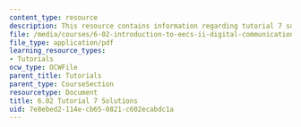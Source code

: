 ```yaml
---
content_type: resource
description: This resource contains information regarding tutorial 7 solutions.
file: /media/courses/6-02-introduction-to-eecs-ii-digital-communication-systems-fall-2012/7e8ebed2114ecb650821c602ecabdc1a_MIT6_02F12_tutor07_sol.pdf
file_type: application/pdf
learning_resource_types:
- Tutorials
ocw_type: OCWFile
parent_title: Tutorials
parent_type: CourseSection
resourcetype: Document
title: 6.02 Tutorial 7 Solutions
uid: 7e8ebed2-114e-cb65-0821-c602ecabdc1a
---
```

